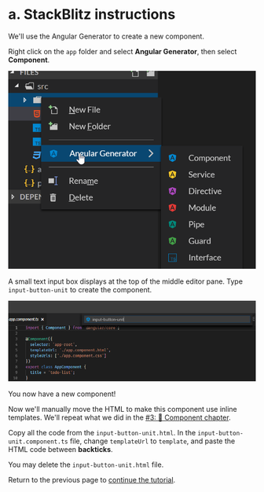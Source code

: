 # a. StackBlitz instructions

We'll use the Angular Generator to create a new component.

Right click on the `app` folder and select **Angular Generator**, then select **Component**.

![StackBlitz Angular Generator](../../.gitbook/assets/stackblitz-generator.png)

A small text input box displays at the top of the middle editor pane. Type `input-button-unit` to create the component.

![Input component name](../../.gitbook/assets/stackblitz-component-name.png)

You now have a new component!

Now we'll manually move the HTML to make this component use inline templates. We'll repeat what we did in the [\#3: 📐 Component chapter](https://ng-girls.gitbook.io/todo-list-tutorial/component#inline-template).

Copy all the code from the `input-button-unit.html`. In the `input-button-unit.component.ts` file, change `templateUrl` to `template`, and paste the HTML code between **backticks**.

You may delete the `input-button-unit.html` file.

Return to the previous page to [continue the tutorial](https://ng-girls.gitbook.io/todo-list-tutorial/a-new-component/README.md).

